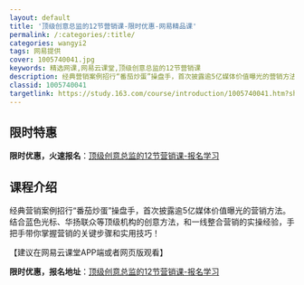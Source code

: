 ```yaml
---
layout: default
title: '顶级创意总监的12节营销课-限时优惠-网易精品课'
permalink: /:categories/:title/
categories: wangyi2
tags: 网易提供
cover: 1005740041.jpg
keywords: 精选网课,网易云课堂,顶级创意总监的12节营销课
description: 经典营销案例招行“番茄炒蛋”操盘手，首次披露逾5亿媒体价值曝光的营销方法。结合蓝色光标、华扬联众等顶级机构的创意方法，和
classid: 1005740041
targetlink: https://study.163.com/course/introduction/1005740041.htm?share=1&shareId=1025206652&utm_campaign=share&utm_medium=iphoneShare&utm_source=&utm_u=1025206652
---
```


## 限时特惠

**限时优惠，火速报名**：[顶级创意总监的12节营销课-报名学习](https://study.163.com/course/introduction/1005740041.htm?share=1&shareId=1025206652&utm_campaign=share&utm_medium=iphoneShare&utm_source=&utm_u=1025206652)

## 课程介绍

经典营销案例招行“番茄炒蛋”操盘手，首次披露逾5亿媒体价值曝光的营销方法。结合蓝色光标、华扬联众等顶级机构的创意方法，和一线整合营销的实操经验，手把手带你掌握营销的关键步骤和实用技巧！



【建议在网易云课堂APP端或者网页版观看】

**限时优惠，报名地址**：[顶级创意总监的12节营销课-报名学习](https://study.163.com/course/introduction/1005740041.htm?share=1&shareId=1025206652&utm_campaign=share&utm_medium=iphoneShare&utm_source=&utm_u=1025206652)


